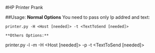 #HP Printer Prank

##Usage:
**Normal Options**
You need to pass only Ip addred and text:

```
printer.py -H <Host [needed]> -t <TextToSend [needed]>

**Others Options:**
```
printer.py -l <lineWidth> -m <maxChars> -H <Host [needed]> -p <port> -t <TextToSend [needed]>

